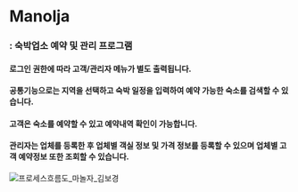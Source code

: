 # Manolja
### : 숙박업소 예약 및 관리 프로그램
#### 로그인 권한에 따라 고객/관리자 메뉴가 별도 출력됩니다. 
#### 공통기능으로는 지역을 선택하고 숙박 일정을 입력하여 예약 가능한 숙소를 검색할 수 있습니다.
#### 고객은 숙소를 예약할 수 있고 예약내역 확인이 가능합니다.
#### 관리자는 업체를 등록한 후 업체별 객실 정보 및 가격 정보를 등록할 수 있으며 업체별 고객 예약정보 또한 조회할 수 있습니다.

![프로세스흐름도_마놀자_김보경](https://user-images.githubusercontent.com/96224803/152660318-8d0115e2-b31e-4b6b-a6e4-6680971e2f15.PNG)
 
